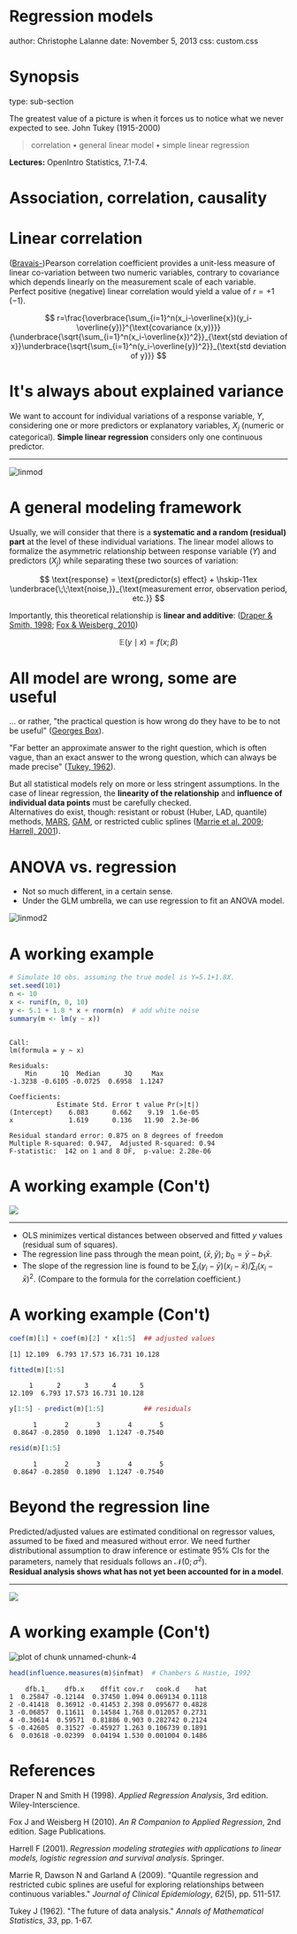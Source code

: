 Regression models
========================================================
author: Christophe Lalanne
date: November 5, 2013
css: custom.css






Synopsis
========================================================
type: sub-section

The greatest value of a picture is when it forces us to notice what we never expected to see. John Tukey (1915-2000)

> correlation • general linear model • simple linear regression

**Lectures:** OpenIntro Statistics, 7.1-7.4.


Association, correlation, causality
========================================================



Linear correlation
========================================================

([Bravais-](http://www.amstat.org/publications/jse/v9n3/stanton.html))Pearson correlation coefficient provides a unit-less measure of linear co-variation between two numeric variables, contrary to covariance which depends linearly on the measurement scale of each variable.  
Perfect positive (negative) linear correlation would yield a value of $r=+1$ ($-1$).

$$   
r=\frac{\overbrace{\sum_{i=1}^n(x_i-\overline{x})(y_i-\overline{y})}^{\text{covariance
        (x,y)}}}{\underbrace{\sqrt{\sum_{i=1}^n(x_i-\overline{x})^2}}_{\text{std deviation of x}}\underbrace{\sqrt{\sum_{i=1}^n(y_i-\overline{y})^2}}_{\text{std deviation of y}}}
$$

It's always about explained variance
========================================================

We want to account for individual variations of a response variable, $Y$, considering one or more predictors or explanatory variables, $X_j$ (numeric or categorical). **Simple linear regression** considers only one continuous predictor.

---

![linmod](./img/fig-linmod.png)



A general modeling framework
========================================================

Usually, we will consider that there is a **systematic and a random (residual) part** at the level of these individual variations. The linear model allows to formalize the asymmetric relationship between response variable ($Y$) and predictors ($X_j$) while separating these two sources of variation:

$$
\text{response} = \text{predictor(s) effect} + \hskip-11ex
\underbrace{\;\;\text{noise,}}_{\text{measurement error, observation period, etc.}}
$$

Importantly, this theoretical relationship is **linear and additive**: (<span class="showtooltip" title="Draper N and Smith H (1998). Applied Regression Analysis, 3rd edition. Wiley-Interscience."><a href="">Draper & Smith, 1998</a></span>; <span class="showtooltip" title="Fox J and Weisberg H (2010). An R Companion to Applied Regression, 2nd edition. Sage Publications."><a href="">Fox & Weisberg, 2010</a></span>)

$$ \mathbb{E}(y \mid x) = f(x; \beta) $$

All model are wrong, some are useful
========================================================

... or rather, "the practical question is how wrong do they have to be to not be useful" ([Georges Box](http://goo.gl/RN2t9C)).  

"Far better an approximate answer to the right question, which is often vague, than an exact answer to the wrong question, which can always be made precise" (<span class="showtooltip" title="Tukey J (1962). 'The future of data analysis.' Annals of Mathematical Statistics, 33, pp. 1-67."><a href="">Tukey, 1962</a></span>).

But all statistical models rely on more or less stringent assumptions. In the case of linear regression, the **linearity of the relationship** and **influence of individual data points** must be carefully checked.  
Alternatives do exist, though: resistant or robust (Huber, LAD, quantile) methods, [MARS](http://goo.gl/Ox2xsO), [GAM](http://goo.gl/C8MR6B), or restricted cublic splines (<span class="showtooltip" title="Marrie R, Dawson N and Garland A (2009). 'Quantile regression and restricted cubic splines are useful for exploring relationships between continuous variables.' Journal of Clinical Epidemiology, 62(5), pp. 511-517."><a href="">Marrie et al. 2009</a></span>; <span class="showtooltip" title="Harrell F (2001). Regression modeling strategies with applications to linear models, logistic regression and survival analysis. Springer."><a href="">Harrell, 2001</a></span>).

ANOVA vs. regression
========================================================

- Not so much different, in a certain sense.
- Under the GLM umbrella, we can use regression to fit an ANOVA model.

![linmod2](./img/fig-linmod2.png)

A working example
========================================================


```r
# Simulate 10 obs. assuming the true model is Y=5.1+1.8X. 
set.seed(101)
n <- 10
x <- runif(n, 0, 10)
y <- 5.1 + 1.8 * x + rnorm(n)  # add white noise
summary(m <- lm(y ~ x))
```

```

Call:
lm(formula = y ~ x)

Residuals:
    Min      1Q  Median      3Q     Max 
-1.3238 -0.6105 -0.0725  0.6958  1.1247 

Coefficients:
            Estimate Std. Error t value Pr(>|t|)
(Intercept)    6.083      0.662    9.19  1.6e-05
x              1.619      0.136   11.90  2.3e-06

Residual standard error: 0.875 on 8 degrees of freedom
Multiple R-squared: 0.947,	Adjusted R-squared: 0.94 
F-statistic:  142 on 1 and 8 DF,  p-value: 2.28e-06 
```


A working example (Con't)
========================================================

![](./img/fig-linreg.png)

---

- OLS minimizes vertical distances between observed and fitted $y$ values (residual sum of squares).
- The regression line pass through the mean point, $(\bar x, \bar y)$; $b_0=\bar y-b_1\bar x$.
- The slope of the regression line is found to be $\sum_i(y_i-\bar y)(x_i-\bar x)/\sum_i(x_i-\bar x)^2$. (Compare to the formula for the correlation coefficient.)

A working example (Con't)
========================================================


```r
coef(m)[1] + coef(m)[2] * x[1:5]  ## adjusted values
```

```
[1] 12.109  6.793 17.573 16.731 10.128
```

```r
fitted(m)[1:5]
```

```
     1      2      3      4      5 
12.109  6.793 17.573 16.731 10.128 
```

```r
y[1:5] - predict(m)[1:5]          ## residuals
```

```
      1       2       3       4       5 
 0.8647 -0.2850  0.1890  1.1247 -0.7540 
```

```r
resid(m)[1:5]
```

```
      1       2       3       4       5 
 0.8647 -0.2850  0.1890  1.1247 -0.7540 
```



Beyond the regression line
========================================================

Predicted/adjusted values are estimated conditional on regressor values, assumed to be fixed and measured without error. We need further distributional assumption to draw inference or estimate 95% CIs for the parameters, namely that residuals follows an $\mathcal{N}(0;\sigma^2)$.  
**Residual analysis shows what has not yet been 
accounted for in a model**. 

---

![](./img/fig-linreg2.png)

A working example (Con't)
========================================================

<img src="04-regression-figure/unnamed-chunk-4.png" title="plot of chunk unnamed-chunk-4" alt="plot of chunk unnamed-chunk-4" style="display: block; margin: auto;" />

```r
head(influence.measures(m)$infmat)  # Chambers & Hastie, 1992
```

```
    dfb.1_    dfb.x    dffit cov.r   cook.d    hat
1  0.25847 -0.12144  0.37450 1.094 0.069134 0.1118
2 -0.41418  0.36912 -0.41453 2.398 0.095677 0.4828
3 -0.06857  0.11611  0.14584 1.768 0.012057 0.2731
4 -0.30614  0.59571  0.81886 0.903 0.282742 0.2124
5 -0.42605  0.31527 -0.45927 1.263 0.106739 0.1891
6  0.03618 -0.02399  0.04194 1.530 0.001004 0.1486
```


References
========================================================

Draper N and Smith H (1998). _Applied Regression Analysis_, 3rd
edition. Wiley-Interscience.

Fox J and Weisberg H (2010). _An R Companion to Applied
Regression_, 2nd edition. Sage Publications.

Harrell F (2001). _Regression modeling strategies with
applications to linear models, logistic regression and survival
analysis_. Springer.

Marrie R, Dawson N and Garland A (2009). "Quantile regression and
restricted cubic splines are useful for exploring relationships
between continuous variables." _Journal of Clinical Epidemiology_,
*62*(5), pp. 511-517.

Tukey J (1962). "The future of data analysis." _Annals of
Mathematical Statistics_, *33*, pp. 1-67.

